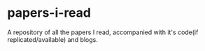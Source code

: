 # papers-i-read
A repository of all the papers I read, accompanied with it's code(if replicated/available) and blogs.
